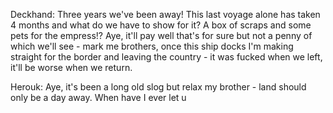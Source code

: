 Deckhand: 
	Three years we've been away! This last voyage alone has taken 4 months and what do we have to show for it? A box of scraps and some pets for the empress!? Aye, it'll pay well that's for sure but not a penny of which we'll see - mark me brothers, once this ship docks I'm making straight for the border and leaving the country - it was fucked when we left, it'll be worse when we return.

Herouk:
	Aye, it's been a long old slog but relax my brother - land should only be a day away. When have I ever let u